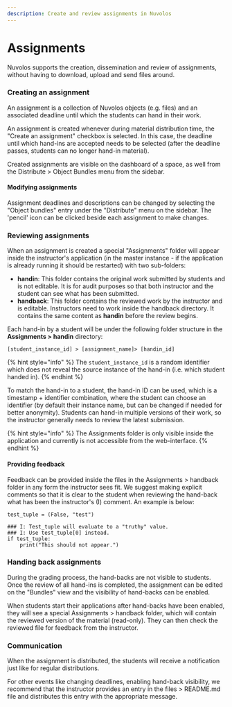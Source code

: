 ```yaml
---
description: Create and review assignments in Nuvolos
---
```


# Assignments

Nuvolos supports the creation, dissemination and review of assignments, without having to download, upload and send files around.

### Creating an assignment

An assignment is a collection of Nuvolos objects \(e.g. files\) and an associated deadline until which the students can hand in their work.

An assignment is created whenever during material distribution time, the "Create an assignment" checkbox is selected. In this case, the deadline until which hand-ins are accepted needs to be selected \(after the deadline passes, students can no longer hand-in material\).

Created assignments are visible on the dashboard of a space, as well from the Distribute &gt; Object Bundles menu from the sidebar.

#### Modifying assignments

Assignment deadlines and descriptions can be changed by selecting the "Object bundles" entry under the "Distribute" menu on the sidebar. The 'pencil' icon can be clicked beside each assignment to make changes.

### Reviewing assignments

When an assignment is created a special "Assignments" folder will appear inside the instructor's application \(in the master instance - if the application is already running it should be restarted\) with two sub-folders:

* **handin**: This folder contains the original work submitted by students and is not editable. It is for audit purposes so that both instructor and the student can see what has been submitted.
* **handback**: This folder contains the reviewed work by the instructor and is editable. Instructors need to work inside the handback directory. It contains the same content as **handin** before the review begins.

Each hand-in by a student will be under the following folder structure in the **Assignments &gt; handin** directory:

```text
[student_instance_id] > [assignment_name]> [handin_id]
```

{% hint style="info" %}
The `student_instance_id` is a random identifier which does not reveal the source instance of the hand-in \(i.e. which student handed in\). 
{% endhint %}

To match the hand-in to a student, the hand-in ID  can be used, which is a timestamp + identifier combination, where the student can choose an identifier \(by default their instance name, but can be changed if needed for better anonymity\). Students can hand-in multiple versions of their work, so the instructor generally needs to review the latest submission.

{% hint style="info" %}
The Assignments folder is only visible inside the application and currently is not accessible from the web-interface.
{% endhint %}

#### Providing feedback

Feedback can be provided inside the files in the Assignments &gt; handback folder in any form the instructor sees fit. We suggest making explicit comments so that it is clear to the student when reviewing the hand-back what has been the instructor's \(I\) comment. An example is below:

```text
test_tuple = (False, "test")

### I: Test_tuple will evaluate to a "truthy" value. 
### I: Use test_tuple[0] instead.
if test_tuple:
    print("This should not appear.")
```

### Handing back assignments

During the grading process, the hand-backs are not visible to students. Once the review of all hand-ins is completed, the assignment can be edited on the "Bundles" view and the visibility of hand-backs can be enabled.

When students start their applications after hand-backs have been enabled, they will see a special Assignments &gt; handback folder, which will contain the reviewed version of the material \(read-only\). They can then check the reviewed file for feedback from the instructor.

### Communication

When the assignment is distributed, the students will receive a notification just like for regular distributions. 

For other events like changing deadlines, enabling hand-back visibility, we recommend that the instructor provides an entry in the files &gt; README.md file and distributes this entry with the appropriate message.

